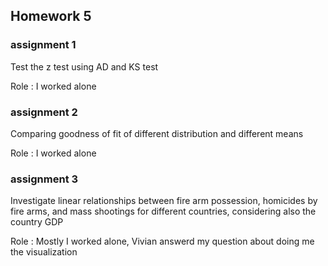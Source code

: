 ## Homework 5


### assignment 1

Test the z test using AD and KS test

Role : I worked alone

### assignment 2

Comparing goodness of fit of different distribution and different means

Role : I worked alone


### assignment 3

Investigate linear relationships between fire arm possession, homicides by fire arms, and mass shootings for different countries, considering also the country GDP

Role : Mostly I worked alone, Vivian answerd my question about doing me the visualization 
